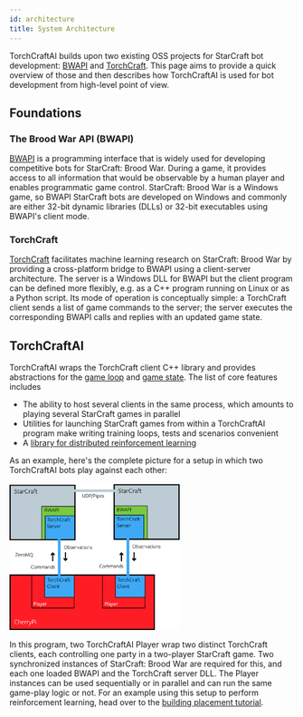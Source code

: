 ```yaml
---
id: architecture
title: System Architecture
---
```


TorchCraftAI builds upon two existing OSS projects for StarCraft bot development: [BWAPI](https://bwapi.github.io) and [TorchCraft](https://github.com/TorchCraft/TorchCraft).
This page aims to provide a quick overview of those and then describes how TorchCraftAI is used for bot development from high-level point of view.

## Foundations

### The Brood War API (BWAPI)

[BWAPI](https://bwapi.github.io) is a programming interface that is widely used for developing competitive bots for StarCraft: Brood War.
During a game, it provides access to all information that would be observable by a human player and enables programmatic game control.
StarCraft: Brood War is a Windows game, so BWAPI StarCraft bots are developed on Windows and commonly are either 32-bit dynamic libraries (DLLs) or 32-bit executables using BWAPI's client mode.

### TorchCraft

[TorchCraft](https://github.com/TorchCraft/TorchCraft) facilitates machine learning research on StarCraft: Brood War by providing a cross-platform bridge to BWAPI using a client-server architecture.
The server is a Windows DLL for BWAPI but the client program can be defined more flexibly, e.g. as a C++ program running on Linux or as a Python script.
Its mode of operation is conceptually simple: a TorchCraft client sends a list of game commands to the server; the server executes the corresponding BWAPI calls and replies with an updated game state.

## TorchCraftAI

TorchCraftAI wraps the TorchCraft client C++ library and provides abstractions for the [game loop](core-abstractions.html#player) and [game state](core-abstractions.html#state-representation).
The list of core features includes
- The ability to host several clients in the same process, which amounts to playing several StarCraft games in parallel
- Utilities for launching StarCraft games from within a TorchCraftAI program make writing training loops, tests and scenarios convenient
- A [library for distributed reinforcement learning](http://github.com/TorchCraft/TorchCraftAI/tree/master/cpid)

As an example, here's the complete picture for a setup in which two TorchCraftAI bots play against each other:

<img src="/docs/assets/system.png" alt="Self-play setup" width="60%"/>

In this program, two TorchCraftAI Player wrap two distinct TorchCraft clients, each controlling one party in a two-player StarCraft game.
Two synchronized instances of StarCraft: Brood War are required for this, and each one loaded BWAPI and the TorchCraft server DLL.
The Player instances can be used sequentially or in parallel and can run the same game-play logic or not.
For an example using this setup to perform reinforcement learning, head over to
the [building placement tutorial](bptut-intro.html).
